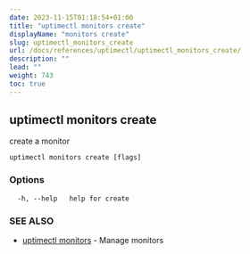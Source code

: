 ```yaml
---
date: 2023-11-15T01:18:54+01:00
title: "uptimectl monitors create"
displayName: "monitors create"
slug: uptimectl_monitors_create
url: /docs/references/uptimectl/uptimectl_monitors_create/
description: ""
lead: ""
weight: 743
toc: true
---
```

## uptimectl monitors create

create a monitor

```
uptimectl monitors create [flags]
```

### Options

```
  -h, --help   help for create
```

### SEE ALSO

* [uptimectl monitors](/docs/references/uptimectl/uptimectl_monitors/)	 - Manage monitors

